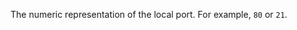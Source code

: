 <!-- YAML
added: v0.9.6
-->

The numeric representation of the local port. For example,
`80` or `21`.

